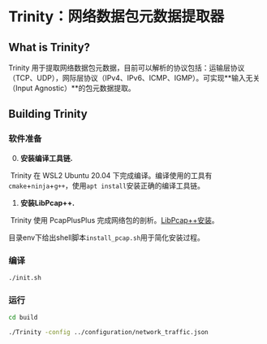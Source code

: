 # Trinity：网络数据包元数据提取器

## What is Trinity?

Trinity 用于提取网络数据包元数据，目前可以解析的协议包括：运输层协议（TCP、UDP），网际层协议（IPv4、IPv6、ICMP、IGMP）。可实现**输入无关（Input Agnostic）**的包元数据提取。

## Building Trinity

### 软件准备

0. __安装编译工具链.__	

​	Trinity 在 WSL2 Ubuntu 20.04 下完成编译。编译使用的工具有`cmake`+`ninja`+`g++`，使用`apt install`安装正确的编译工具链。

1. __安装LibPcap++.__

​	Trinity 使用 PcapPlusPlus 完成网络包的剖析。[LibPcap++安装](https://github.com/seladb/PcapPlusPlus/releases/download/v23.09/pcapplusplus-23.09-ubuntu-20.04-gcc-9.4.0-x86_64.tar.gz)。

​	目录env下给出shell脚本`install_pcap.sh`用于简化安装过程。

### 编译

```bash
./init.sh
```

### 运行

```bash
cd build

./Trinity -config ../configuration/network_traffic.json
```

